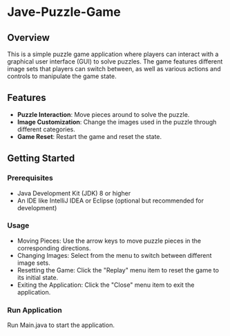 # Jave-Puzzle-Game

## Overview

This is a simple puzzle game application where players can interact with a graphical user interface (GUI) to solve puzzles. The game features different image sets that players can switch between, as well as various actions and controls to manipulate the game state.

## Features

- **Puzzle Interaction**: Move pieces around to solve the puzzle.
- **Image Customization**: Change the images used in the puzzle through different categories.
- **Game Reset**: Restart the game and reset the state.

## Getting Started

### Prerequisites

- Java Development Kit (JDK) 8 or higher
- An IDE like IntelliJ IDEA or Eclipse (optional but recommended for development)

### Usage
- Moving Pieces: Use the arrow keys to move puzzle pieces in the corresponding directions.
- Changing Images: Select from the menu to switch between different image sets.
- Resetting the Game: Click the "Replay" menu item to reset the game to its initial state.
- Exiting the Application: Click the "Close" menu item to exit the application.

### Run Application

Run Main.java to start the application.
